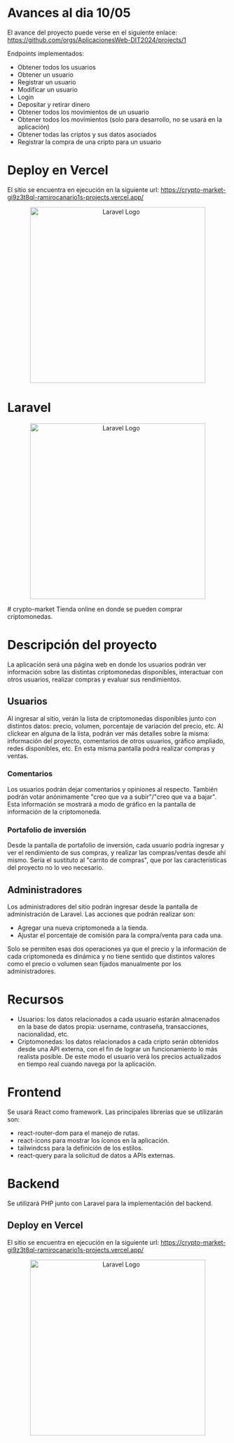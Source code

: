 # Avances al dia 10/05

El avance del proyecto puede verse en el siguiente enlace: https://github.com/orgs/AplicacionesWeb-DIT2024/projects/1

Endpoints implementados: 
- Obtener todos los usuarios
- Obtener un usuario
- Registrar un usuario
- Modificar un usuario
- Login
- Depositar y retirar dinero
- Obtener todos los movimientos de un usuario
- Obtener todos los movimientos (solo para desarrollo, no se usará en la aplicación)
- Obtener todas las criptos y sus datos asociados
- Registrar la compra de una cripto para un usuario

# Deploy en Vercel
El sitio se encuentra en ejecución en la siguiente url: https://crypto-market-gi9z3t8ql-ramirocanario1s-projects.vercel.app/
<p align="center">
    <img src="https://logowik.com/content/uploads/images/vercel1868.jpg" width="400" alt="Laravel Logo">
</p>

# Laravel
<p align="center"><a href="https://laravel.com" target="_blank"><img src="https://raw.githubusercontent.com/laravel/art/master/logo-lockup/5%20SVG/2%20CMYK/1%20Full%20Color/laravel-logolockup-cmyk-red.svg" width="400" alt="Laravel Logo"></a></p>
# crypto-market
Tienda online en donde se pueden comprar criptomonedas.

# Descripción del proyecto
La aplicación será una página web en donde los usuarios podrán ver información sobre las distintas criptomonedas disponibles, interactuar con otros usuarios, realizar compras y evaluar sus rendimientos.

## Usuarios
Al ingresar al sitio, verán la lista de criptomonedas disponibles junto con distintos datos: precio, volumen, porcentaje de variación del precio, etc.
Al clickear en alguna de la lista, podrán ver más detalles sobre la misma: información del proyecto, comentarios de otros usuarios, gráfico ampliado, redes disponibles, etc. En esta misma pantalla podrá realizar compras y ventas.

### Comentarios
Los usuarios podrán dejar comentarios y opiniones al respecto. También podrán votar anónimamente "creo que va a subir"/"creo que va a bajar". Esta información se mostrará a modo de gráfico en la pantalla de información de la criptomoneda.

### Portafolio de inversión
Desde la pantalla de portafolio de inversión, cada usuario podría ingresar y ver el rendimiento de sus compras, y realizar las compras/ventas desde ahí mismo.
Sería el sustituto al "carrito de compras", que por las características del proyecto no lo veo necesario.

## Administradores
Los administradores del sitio podrán ingresar desde la pantalla de administración de Laravel.
Las acciones que podrán realizar son:
* Agregar una nueva criptomoneda a la tienda.
* Ajustar el porcentaje de comisión para la compra/venta para cada una.

Solo se permiten esas dos operaciones ya que el precio y la información de cada criptomoneda es dinámica y no tiene sentido que distintos valores como el precio o volumen sean fijados manualmente por los administradores. 

# Recursos
* Usuarios: los datos relacionados a cada usuario estarán almacenados en la base de datos propia: username, contraseña, transacciones, nacionalidad, etc.
* Criptomonedas: los datos relacionados a cada cripto serán obtenidos desde una API externa, con el fin de lograr un funcionamiento lo más realista posible. De este modo el usuario verá los precios actualizados en tiempo real cuando navega por la aplicación.

# Frontend
Se usará React como framework. Las principales librerías que se utilizarán son:
* react-router-dom para el manejo de rutas.
* react-icons para mostrar los íconos en la aplicación.
* tailwindcss para la definición de los estilos.
* react-query para la solicitud de datos a APIs externas.

# Backend
Se utilizará PHP junto con Laravel para la implementación del backend.

## Deploy en Vercel
El sitio se encuentra en ejecución en la siguiente url: https://crypto-market-gi9z3t8ql-ramirocanario1s-projects.vercel.app/
<p align="center">
    <img src="https://logowik.com/content/uploads/images/vercel1868.jpg" width="400" alt="Laravel Logo">
</p>